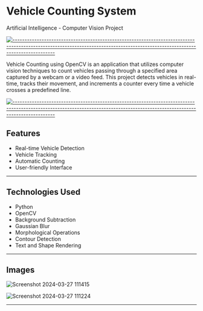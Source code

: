 # Vehicle Counting  System
 Artificial Intelligence - Computer Vision Project


[![-----------------------------------------------------------------------------------------------------------------------------------------------------------------------------](
https://raw.githubusercontent.com/andreasbm/readme/master/assets/lines/aqua.png)](https://github.com/BaseMax?tab=repositories)

Vehicle Counting using OpenCV is an application that utilizes computer vision techniques to count vehicles passing through a specified area captured by a webcam or a video feed. This project detects vehicles in real-time, tracks their movement, and increments a counter every time a vehicle crosses a predefined line.

[![-----------------------------------------------------------------------------------------------------------------------------------------------------------------------------](
https://raw.githubusercontent.com/andreasbm/readme/master/assets/lines/aqua.png)](https://github.com/BaseMax?tab=repositories)

## Features
- Real-time Vehicle Detection
- Vehicle Tracking
- Automatic Counting
- User-friendly Interface

---

## Technologies Used
- Python
- OpenCV 
- Background Subtraction
- Gaussian Blur
- Morphological Operations
- Contour Detection
- Text and Shape Rendering

---

## Images

![Screenshot 2024-03-27 111415](https://github.com/Chamindu77/Vehicle_Counting_System/assets/117502200/08943a8b-ff5c-47cc-8c17-047ca361b943)


![Screenshot 2024-03-27 111224](https://github.com/Chamindu77/Vehicle_Counting_System/assets/117502200/47b8c4b2-bdc0-46d3-80d5-da1d9c8dfec3)

---

